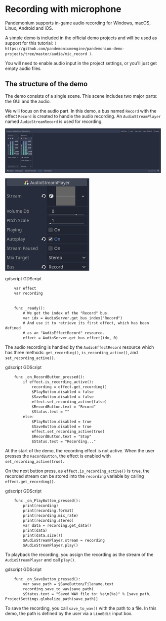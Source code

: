 

Recording with microphone
=========================

Pandemonium supports in-game audio recording for Windows, macOS, Linux, Android and
iOS.

A simple demo is included in the official demo projects and will be used as
support for this tutorial:
`( https://github.com/pandemoniumengine/pandemonium-demo-projects/tree/master/audio/mic_record )`.

You will need to enable audio input in the project settings, or you'll just get empty audio files.

The structure of the demo
-------------------------

The demo consists of a single scene. This scene includes two major parts: the
GUI and the audio.

We will focus on the audio part. In this demo, a bus named `Record` with the
effect `Record` is created to handle the audio recording.
An `AudioStreamPlayer` named `AudioStreamRecord` is used for recording.

![](img/record_bus.png)

![](img/record_stream_player.png)

gdscript GDScript

```
    var effect
    var recording


    func _ready():
        # We get the index of the "Record" bus.
        var idx = AudioServer.get_bus_index("Record")
        # And use it to retrieve its first effect, which has been defined
        # as an "AudioEffectRecord" resource.
        effect = AudioServer.get_bus_effect(idx, 0)
```

The audio recording is handled by the `AudioEffectRecord` resource
which has three methods:
`get_recording()`,
`is_recording_active()`,
and `set_recording_active()`.

gdscript GDScript

```
    func _on_RecordButton_pressed():
        if effect.is_recording_active():
            recording = effect.get_recording()
            $PlayButton.disabled = false
            $SaveButton.disabled = false
            effect.set_recording_active(false)
            $RecordButton.text = "Record"
            $Status.text = ""
        else:
            $PlayButton.disabled = true
            $SaveButton.disabled = true
            effect.set_recording_active(true)
            $RecordButton.text = "Stop"
            $Status.text = "Recording..."
```


At the start of the demo, the recording effect is not active. When the user
presses the `RecordButton`, the effect is enabled with
`set_recording_active(true)`.

On the next button press, as `effect.is_recording_active()` is `true`,
the recorded stream can be stored into the `recording` variable by calling
`effect.get_recording()`.

gdscript GDScript

```
    func _on_PlayButton_pressed():
        print(recording)
        print(recording.format)
        print(recording.mix_rate)
        print(recording.stereo)
        var data = recording.get_data()
        print(data)
        print(data.size())
        $AudioStreamPlayer.stream = recording
        $AudioStreamPlayer.play()
```

To playback the recording, you assign the recording as the stream of the
`AudioStreamPlayer` and call `play()`.

gdscript GDScript

```
    func _on_SaveButton_pressed():
        var save_path = $SaveButton/Filename.text
        recording.save_to_wav(save_path)
        $Status.text = "Saved WAV file to: %s\n(%s)" % [save_path, ProjectSettings.globalize_path(save_path)]
```


To save the recording, you call `save_to_wav()` with the path to a file.
In this demo, the path is defined by the user via a `LineEdit` input box.
